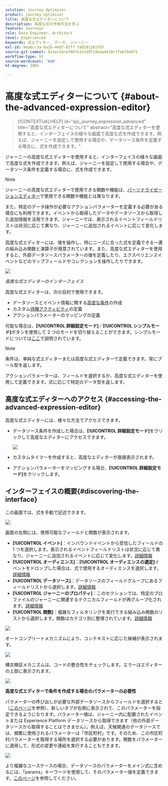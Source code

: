 ```yaml
---
solution: Journey Optimizer
product: journey optimizer
title: 高度な式エディターについて
description: 高度な式の作成方法を学ぶ
feature: Journeys
role: Data Engineer, Architect
level: Experienced
keywords: 式エディター, データ, ジャーニー
exl-id: 9ea6cc3a-6a1b-4e8f-82ff-f8b1812617d7
source-git-commit: 8a1ec5acef067e3e1d971deaa4b10cffa6294d75
workflow-type: ht
source-wordcount: '668'
ht-degree: 100%

---
```


# 高度な式エディターについて {#about-the-advanced-expression-editor}

>[!CONTEXTUALHELP]
>id="ajo_journey_expression_advanced"
>title="高度な式エディターについて"
>abstract="高度な式エディターを使用すると、インターフェイスの様々な画面で高度な式を作成できます。例えば、ジャーニーを設定して使用する場合や、データソース条件を定義する場合に、式を作成できます。"

ジャーニーの高度な式エディターを使用すると、インターフェイスの様々な画面で高度な式を作成できます。例えば、ジャーニーを設定して使用する場合や、データソース条件を定義する場合に、式を作成できます。

>[!NOTE]
>
>ジャーニーの高度な式エディターで使用できる関数や機能は、[パーソナライゼーションエディター](../../personalization/functions/functions.md)で使用できる関数や機能とは異なります。

また、特定のデータ操作が必要なアクションパラメーターを定義する必要がある場合にも利用できます。イベントから取得したデータやデータソースから取得した追加情報を活用できます。ジャーニーでは、表示されるイベントフィールドリストは状況に応じて異なり、ジャーニーに追加されるイベントに応じて変化します。

高度な式エディターには、値を操作し、特にニーズに合った式を定義できる一連の組み込み関数と演算子が用意されています。また、高度な式エディターを使用すると、外部データソースパラメーターの値を定義したり、エクスペリエンスイベントなどのマップフィールドやコレクションを操作したりできます。

![](../assets/journey65.png)

_高度な式エディターのインターフェイス_

高度な式エディターは、次の目的で使用できます。

* データソースとイベント情報に関する[高度な条件](../condition-activity.md#about_condition)の作成
* カスタム[待機アクティビティ](../wait-activity.md#custom)の定義
* アクションパラメーターのマッピングの定義

可能な場合は、**[!UICONTROL 詳細設定モード]**／**[!UICONTROL シンプルモード]**&#x200B;ボタンを使用して 2 つのモードを切り替えることができます。シンプルモードについては[ここ](../condition-activity.md#about_condition)で説明されています。

>[!NOTE]
>
>条件は、単純な式エディターまたは高度な式エディターで定義できます。常にブール型を返します。
>
>アクションパラメーターは、フィールドを選択するか、高度な式エディターを使用して定義できます。式に応じて特定のデータ型を返します。

## 高度な式エディターへのアクセス {#accessing-the-advanced-expression-editor}

高度な式エディターには、様々な方法でアクセスできます。

* データソース条件を作成した場合は、**[!UICONTROL 詳細設定モード]**&#x200B;をクリックして高度なエディターにアクセスできます。

  ![](../assets/journeyuc2_33.png)

* カスタムタイマーを作成すると、高度なエディターが直接表示されます。
* アクションパラメーターをマッピングする場合、**[!UICONTROL 詳細設定モード]**&#x200B;をクリックします。

## インターフェイスの概要{#discovering-the-interface}

この画面では、式を手動で記述できます。

![](../assets/journey70.png)

画面の左側には、使用可能なフィールドと関数が表示されます。

* **[!UICONTROL イベント]**：インバウンドイベントから受信したフィールドの 1 つを選択します。表示されるイベントフィールドリストは状況に応じて異なり、ジャーニーに追加されるイベントに応じて変化します。[詳細情報](../../event/about-events.md)
* **[!UICONTROL オーディエンス]**：**[!UICONTROL オーディエンスの選定]**&#x200B;イベントをドロップした場合は、式で使用するオーディエンスを選択します。[詳細情報](../condition-activity.md#using-a-segment)
* **[!UICONTROL データソース]**：データソースのフィールドグループにあるフィールドリストから選択します。[詳細情報](../../datasource/about-data-sources.md)
* **[!UICONTROL ジャーニーのプロパティ]**：このセクションでは、特定のプロファイルのジャーニーに関連するテクニカルフィールドが再グループ化されます。[詳細情報](journey-properties.md)
* **[!UICONTROL 関数]**：複雑なフィルタリングを実行できる組み込み関数のリストから選択します。関数はカテゴリ別に整理されています。[詳細情報](functions.md)

![](../assets/journey65.png)

オートコンプリートメカニズムにより、コンテキストに応じた候補が表示されます。

![](../assets/journey68.png)

構文検証メカニズムは、コードの整合性をチェックします。エラーはエディターの上部に表示されます。

![](../assets/journey69.png)

**高度な式エディターで条件を作成する場合のパラメーターの必要性**

パラメーターの呼び出しが必要な外部データソースからフィールドを選択すると（[このページ](../../datasource/external-data-sources.md)を参照）、新しいタブが右側に表示されて、このパラメーターを指定できるようになります。パラメーター値は、ジャーニー内に配置されたイベントまたは Experience Platform データソースから取得できます（他の外部データソースから取得することはできません）。例えば、天候関連のデータソースでは、頻繁に使用されるパラメーターは「市区町村」です。そのため、この市区町村パラメーターを取得する場所を選択する必要があります。関数をパラメーターに適用して、形式の変更や連結を実行することもできます。

![](../assets/journeyuc2_19.png)

より複雑なユースケースの場合、データソースのパラメーターをメイン式に含めるには、「params」キーワードを使用して、そのパラメーター値を定義できます。[このページ](../expression/field-references.md)を参照してください。
